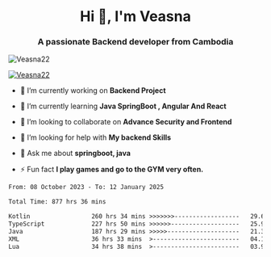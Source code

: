 <h1 align="center">Hi 👋, I'm Veasna</h1>
<h3 align="center">A passionate Backend developer from Cambodia</h3>

<p align="left"> <img src="https://komarev.com/ghpvc/?username=Veasna22&label=Profile%20views&color=0e75b6&style=flat" alt="Veasna22" /> </p>

<p align="left"> <a href="https://github.com/ryo-ma/github-profile-trophy"><img src="https://github-profile-trophy.vercel.app/?username=veasna22&theme=dracula" alt="Veasna22" /></a> </p>

- 🔭 I’m currently working on **Backend Project**

- 🌱 I’m currently learning **Java SpringBoot , Angular And React**

- 👯 I’m looking to collaborate on **Advance Security and Frontend**

- 🤝 I’m looking for help with **My backend Skills**

- 💬 Ask me about **springboot, java**

- ⚡ Fun fact **I play games and go to the GYM very often.**

<!--START_SECTION:waka-->

```txt
From: 08 October 2023 - To: 12 January 2025

Total Time: 877 hrs 36 mins

Kotlin                 260 hrs 34 mins >>>>>>>------------------   29.69 %
TypeScript             227 hrs 50 mins >>>>>>-------------------   25.96 %
Java                   187 hrs 29 mins >>>>>--------------------   21.36 %
XML                    36 hrs 33 mins  >------------------------   04.17 %
Lua                    34 hrs 38 mins  >------------------------   03.95 %
```

<!--END_SECTION:waka-->
